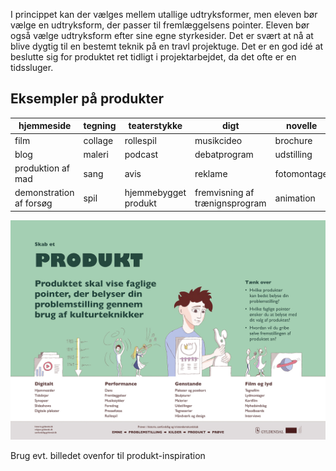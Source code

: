 I princippet kan der vælges mellem utallige udtryksformer, men eleven bør vælge en udtryksform, der passer til fremlæggelsens pointer. Eleven bør også vælge udtryksform efter sine egne styrkesider. Det er svært at nå at blive dygtig til en bestemt teknik på en travl projektuge. Det er en god idé at beslutte sig for produktet ret tidligt i projektarbejdet, da det ofte er en tidssluger.

## Eksempler på produkter

| hjemmeside | tegning | teaterstykke | digt | novelle |
| --- | --- | --- | --- | --- |
| film | collage | rollespil | musikcideo | brochure |
| blog | maleri | podcast | debatprogram | udstilling |
| produktion af mad | sang | avis | reklame | fotomontage |
| demonstration af forsøg | spil | hjemmebygget produkt | fremvisning af trænignsprogram | animation |

![Brug evt. billedet ovenfor til produkt-inspiration](https://github.com/AleksHolland84/Projektopgave2022/blob/main/images/Plakat_Proeven_i_kulturfagene_produkt.jpg?raw=true)

Brug evt. billedet ovenfor til produkt-inspiration
